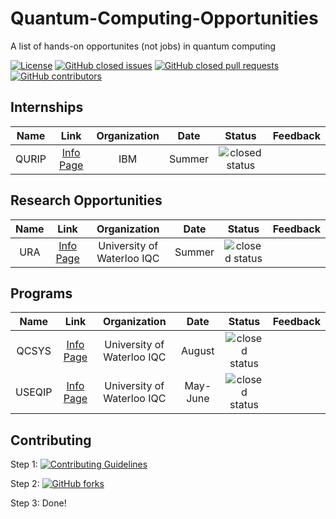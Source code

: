 # Quantum-Computing-Opportunities
A list of hands-on opportunites (not jobs) in quantum computing

[![License](https://img.shields.io/github/license/1ethanhansen/Quantum-Computing-Opportunities?style=flat-square)](master/LICENSE)
[![GitHub closed issues](https://img.shields.io/github/issues-closed-raw/1ethanhansen/Quantum-Computing-Opportunities?style=flat-square)](https://github.com/1ethanhansen/Quantum-Computing-Opportunities/issues)
[![GitHub closed pull requests](https://img.shields.io/github/issues-pr-closed-raw/1ethanhansen/Quantum-Computing-Opportunities?style=flat-square)](https://github.com/1ethanhansen/Quantum-Computing-Opportunities/pulls)
[![GitHub contributors](https://img.shields.io/github/contributors/1ethanhansen/Quantum-Computing-Opportunities?style=flat-square)](https://github.com/1ethanhansen/Quantum-Computing-Opportunities/graphs/contributors)

## Internships
| Name | Link | Organization | Date | Status | Feedback |
| :--: | :--: | :--: | :--: | :--: | :--: |
| QURIP | [Info Page](https://www.ibm.com/quantum-computing/internship/qurip/) | IBM | Summer | ![closed status][closed] |  |

## Research Opportunities
| Name | Link | Organization | Date | Status | Feedback |
| :--: | :--: | :--: | :--: | :--: | :--: |
| URA | [Info Page](https://uwaterloo.ca/institute-for-quantum-computing/ura) | University of Waterloo IQC | Summer | ![closed status][closed] |  |


## Programs
| Name | Link | Organization | Date | Status | Feedback |
| :--: | :--: | :--: | :--: | :--: | :--: |
| QCSYS | [Info Page](https://uwaterloo.ca/institute-for-quantum-computing/programs/qcsys) | University of Waterloo IQC | August | ![closed status][closed] |  |
| USEQIP | [Info Page](https://uwaterloo.ca/institute-for-quantum-computing/programs/useqip) | University of Waterloo IQC | May-June | ![closed status][closed] |  |

## Contributing

Step 1: [![Contributing Guidelines](https://img.shields.io/badge/contribute-read%20the%20guidelines!-informational?style=flat-square)](master/CONTRIBUTING.md)

Step 2: [![GitHub forks](https://img.shields.io/github/forks/1ethanhansen/Quantum-Computing-Opportunities?label=Fork&style=social)](https://github.com/1ethanhansen/Quantum-Computing-Opportunities/fork)

Step 3: Done!

[open]: https://img.shields.io/badge/status-open-brightgreen?style=flat-square
[closed]: https://img.shields.io/badge/status-closed-red?style=flat-square
